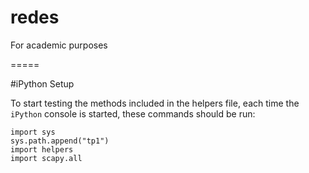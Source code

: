 redes
=====

For academic purposes

=====

#iPython Setup

To start testing the methods included in the helpers file, each time the `iPython` console is started, these commands should be run:

```
import sys
sys.path.append("tp1")
import helpers
import scapy.all
```
